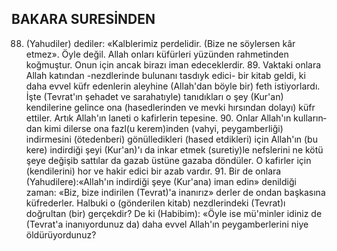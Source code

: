 ## BAKARA SURESİNDEN

88. (Yahudiler) dediler: «Kalblerimiz per­delidir. (Bize ne söylersen kâr etmez». Öyle değil. Allah onları küfürleri yüzünden rahme­tinden koğmuştur. Onun için ancak birazı iman edeceklerdir. 89. Vaktaki onlara Allah katın­dan -nezdlerinde bulunanı tasdıyk edici- bir kitab geldi, ki daha evvel küfr edenle­rin aleyhine (Allah'dan böyle bir) feth is­tiyorlardı. İşte (Tevrat'ın şehadet ve sarahatıyle) tanıdıkları o şey (Kur'an) kendilerine ge­lince ona (hasedlerinden ve mevki hırsından dolayı) küfr ettiler. Artık Allah'ın laneti o ka­firlerin tepesine. 90. Onlar Allah'ın kulların­dan kimi dilerse ona fazl(u kerem)inden (vah­yi, peygamberliği) indirmesini (ötedenberi) gönülledikleri (hased etdikleri) için Allah'ın (bu kere) indirdiği şeyi (Kur'an)'ı da inkar etmek (suretiy)le nefslerini ne kötü şeye değişib sat­tılar da gazab üstüne gazaba döndüler. O ka­firler için (kendilerini) hor ve hakir edici bir azab vardır. 91. Bir de onlara (Yahudilere):«Allah'ın indirdiği şeye (Kur'ana) iman edin» denildiği zaman: «Biz, bize indirilen (Tevrat)'a inanırız» derler de ondan başkasına küf­rederler. Halbuki o (gönderilen kitab) nezdlerindeki (Tevrat)ı doğrultan (bir) gerçekdir? De ki (Habibim): «Öyle ise mü'minler idiniz de (Tevrat'a inanıyordunuz da) daha evvel Al­lah'ın peygamberlerini niye öldürüyordunuz?

